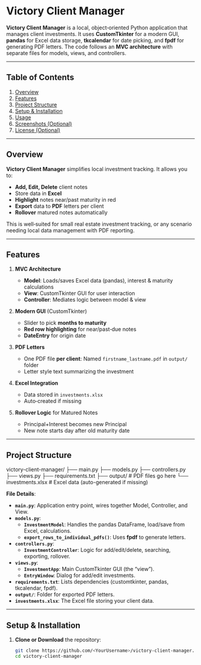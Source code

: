 # Victory Client Manager

**Victory Client Manager** is a local, object‑oriented Python application that manages client investments. It uses **CustomTkinter** for a modern GUI, **pandas** for Excel data storage, **tkcalendar** for date picking, and **fpdf** for generating PDF letters. The code follows an **MVC architecture** with separate files for models, views, and controllers.

---

## Table of Contents

1. [Overview](#overview)  
2. [Features](#features)  
3. [Project Structure](#project-structure)  
4. [Setup & Installation](#setup--installation)  
5. [Usage](#usage)  
6. [Screenshots (Optional)](#screenshots-optional)  
7. [License (Optional)](#license-optional)

---

## Overview

**Victory Client Manager** simplifies local investment tracking. It allows you to:

- **Add, Edit, Delete** client notes  
- Store data in **Excel**  
- **Highlight** notes near/past maturity in red  
- **Export** data to **PDF** letters per client  
- **Rollover** matured notes automatically  

This is well‑suited for small real estate investment tracking, or any scenario needing local data management with PDF reporting.

---

## Features

1. **MVC Architecture**  
   - **Model**: Loads/saves Excel data (pandas), interest & maturity calculations  
   - **View**: CustomTkinter GUI for user interaction  
   - **Controller**: Mediates logic between model & view

2. **Modern GUI** (CustomTkinter)  
   - Slider to pick **months to maturity**  
   - **Red row highlighting** for near/past‑due notes  
   - **DateEntry** for origin date

3. **PDF Letters**  
   - One PDF file **per client**: Named `firstname_lastname.pdf` in `output/` folder  
   - Letter style text summarizing the investment

4. **Excel Integration**  
   - Data stored in `investments.xlsx`  
   - Auto‑created if missing

5. **Rollover Logic** for Matured Notes  
   - Principal+Interest becomes new Principal  
   - New note starts day after old maturity date

---

## Project Structure
victory-client-manager/ ├── main.py ├── models.py ├── controllers.py ├── views.py ├── requirements.txt ├── output/ # PDF files go here └── investments.xlsx # Excel data (auto-generated if missing)


**File Details**:

- **`main.py`**: Application entry point, wires together Model, Controller, and View.  
- **`models.py`**:  
  - **`InvestmentModel`**: Handles the pandas DataFrame, load/save from Excel, calculations.  
  - **`export_rows_to_individual_pdfs()`**: Uses **fpdf** to generate letters.  
- **`controllers.py`**:  
  - **`InvestmentController`**: Logic for add/edit/delete, searching, exporting, rollover.  
- **`views.py`**:  
  - **`InvestmentApp`**: Main CustomTkinter GUI (the “view”).  
  - **`EntryWindow`**: Dialog for add/edit investments.  
- **`requirements.txt`**: Lists dependencies (customtkinter, pandas, tkcalendar, fpdf).  
- **`output/`**: Folder for exported PDF letters.  
- **`investments.xlsx`**: The Excel file storing your client data.

---

## Setup & Installation

1. **Clone or Download** the repository:
   ```bash
   git clone https://github.com/<YourUsername>/victory-client-manager.git
   cd victory-client-manager
